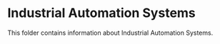 # Industrial Automation Systems

This folder contains information about Industrial Automation Systems.